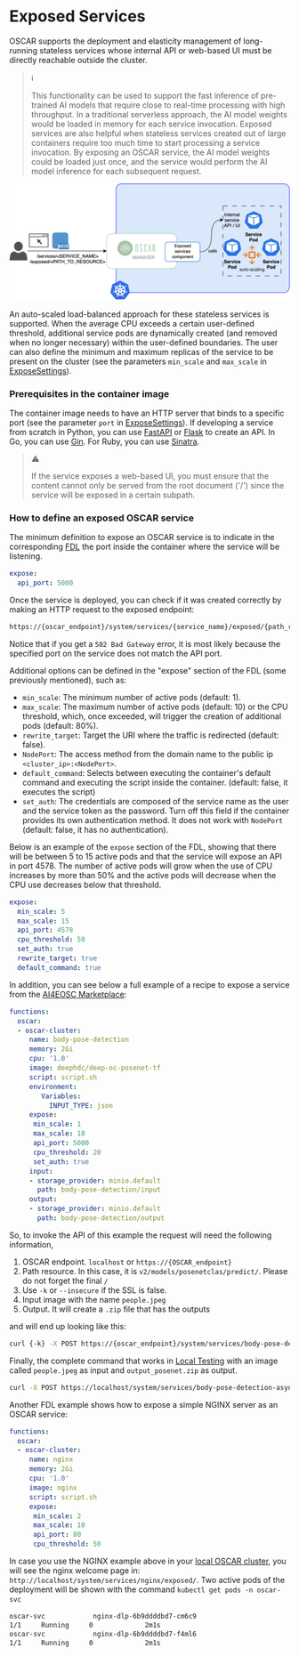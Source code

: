 # Exposed Services


OSCAR supports the deployment and elasticity management of long-running stateless services whose internal API or web-based UI must be directly reachable outside the cluster. 

> ℹ️
> 
> This functionality can be used to support the fast inference of pre-trained AI models that require close to real-time processing with high throughput. 
> In a traditional serverless approach, the AI model weights would be loaded in memory for each service invocation.
> Exposed services are also helpful when stateless services created out of large containers require too much time to start processing a service invocation.
> By exposing an OSCAR service, the AI model weights could be loaded just once, and the service would perform the AI model inference for each subsequent request.

![OSCAR Exposed Service](images/oscar-exposed-service.png)


 An auto-scaled load-balanced approach for these stateless services is supported. When the average CPU exceeds a certain user-defined threshold, additional service pods are dynamically created (and removed when no longer necessary) within the user-defined boundaries. The user can also define the minimum and maximum replicas of the service to be present on the cluster (see the parameters `min_scale` and `max_scale` in [ExposeSettings](fdl.md/#exposesettings)).


### Prerequisites in the container image
The container image needs to have an HTTP server that binds to a specific port (see the parameter `port` in [ExposeSettings](fdl.md/#exposesettings)). If developing a service from scratch in Python, you can use [FastAPI](https://fastapi.tiangolo.com/) or [Flask](https://flask.palletsprojects.com/en/2.3.x/) to create an API. In Go, you can use [Gin](https://gin-gonic.com/). For Ruby, you can use [Sinatra](https://sinatrarb.com/). 


> ⚠️
>
> If the service exposes a web-based UI, you must ensure that the content cannot only be served from the root document ('/') since the service will be exposed in a certain subpath.
>

### How to define an exposed OSCAR service

The minimum definition to expose an OSCAR service is to indicate in the corresponding [FDL](fdl.md) the port inside the container where the service will be listening.

``` yaml
expose:
  api_port: 5000
```

Once the service is deployed, you can check if it was created correctly by making an HTTP request to the exposed endpoint: 

``` bash
https://{oscar_endpoint}/system/services/{service_name}/exposed/{path_resource} 
```

Notice that if you get a `502 Bad Gateway` error, it is most likely because the specified port on the service does not match the API port.

Additional options can be defined in the "expose" section of the FDL (some previously mentioned), such as:

- `min_scale`: The minimum number of active pods (default: 1).
- `max_scale`: The maximum number of active pods (default: 10) or the CPU threshold, which, once exceeded, will trigger the creation of additional pods (default: 80%).
- `rewrite_target`: Target the URI where the traffic is redirected (default: false).
- `NodePort`: The access method from the domain name to the public ip `<cluster_ip>:<NodePort>`.
- `default_command`: Selects between executing the container's default command and executing the script inside the container. (default: false, it executes the script)
- `set_auth`: The credentials are composed of the service name as the user and the service token as the password. Turn off this field if the container provides its own authentication method. It does not work with `NodePort` (default: false, it has no authentication).


Below is an example of the `expose` section of the FDL, showing that there will be between 5 to 15 active pods and that the service will expose an API in port 4578. The number of active pods will grow when the use of CPU increases by more than 50% and the active pods will decrease when the CPU use decreases below that threshold.

``` yaml
expose:
  min_scale: 5 
  max_scale: 15 
  api_port: 4578  
  cpu_threshold: 50
  set_auth: true
  rewrite_target: true
  default_command: true
```

In addition, you can see below a full example of a recipe to expose a service from the [AI4EOSC Marketplace](https://dashboard.cloud.ai4eosc.eu/marketplace):

``` yaml
functions:
  oscar:
  - oscar-cluster:
     name: body-pose-detection
     memory: 2Gi
     cpu: '1.0'
     image: deephdc/deep-oc-posenet-tf
     script: script.sh
     environment:
        Variables:
          INPUT_TYPE: json  
     expose:
      min_scale: 1 
      max_scale: 10 
      api_port: 5000  
      cpu_threshold: 20 
      set_auth: true
     input:
     - storage_provider: minio.default
       path: body-pose-detection/input
     output:
     - storage_provider: minio.default
       path: body-pose-detection/output
```

So, to invoke the API of this example the request will need the following information,

1. OSCAR endpoint. `localhost` or `https://{OSCAR_endpoint}`
2. Path resource. In this case, it is `v2/models/posenetclas/predict/`. Please do not forget the final `/`
3. Use `-k` or `--insecure` if the SSL is false.
4. Input image with the name `people.jpeg`
5. Output. It will create a `.zip` file that has the outputs

and will end up looking like this:

``` bash
curl {-k} -X POST https://{oscar_endpoint}/system/services/body-pose-detection-async/exposed/{path resource} -H  "accept: */*" -H  "Content-Type: multipart/form-data" -F "data=@{input image};type=image/png" --output {output file}
```

Finally, the complete command that works in [Local Testing](https://docs.oscar.grycap.net/local-testing/) with an image called `people.jpeg` as input and `output_posenet.zip` as output.

``` bash
curl -X POST https://localhost/system/services/body-pose-detection-async/exposed/v3/models/posenetclas/predict/ -H  "accept: */*" -H  "Content-Type: multipart/form-data" -F "data=@people.jpeg;type=image/png" --output output_posenet.zip
```

Another FDL example shows how to expose a simple NGINX server as an OSCAR service:

``` yaml
functions:
  oscar:
  - oscar-cluster:
     name: nginx
     memory: 2Gi
     cpu: '1.0'
     image: nginx
     script: script.sh
     expose:
      min_scale: 2 
      max_scale: 10 
      api_port: 80  
      cpu_threshold: 50 
```

In case you use the NGINX example above in your [local OSCAR cluster](https://docs.oscar.grycap.net/local-testing/), you will see the nginx welcome page in: `http://localhost/system/services/nginx/exposed/`.
Two active pods of the deployment will be shown with the command `kubectl get pods -n oscar-svc`

``` text
oscar-svc            nginx-dlp-6b9ddddbd7-cm6c9                         1/1     Running     0             2m1s
oscar-svc            nginx-dlp-6b9ddddbd7-f4ml6                         1/1     Running     0             2m1s
```